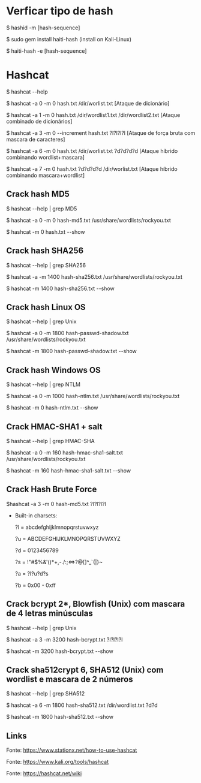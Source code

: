 # Verficar tipo de hash

$ hashid -m [hash-sequence]

$ sudo gem install haiti-hash (install on Kali-Linux)

$ haiti-hash -e [hash-sequence]

# Hashcat

$ hashcat --help

$ hashcat -a 0 -m 0 hash.txt /dir/worlist.txt [Ataque de dicionário]

$ hashcat -a 1 -m 0 hash.txt /dir/wordlist1.txt /dir/wordlist2.txt [Ataque combinado de dicionários]

$ hashcat -a 3 -m 0 --increment hash.txt ?l?l?l?l [Ataque de força bruta com mascara de caracteres]

$ hashcat -a 6 -m 0 hash.txt /dir/worlist.txt ?d?d?d?d [Ataque híbrido combinando wordlist+mascara]

$ hashcat -a 7 -m 0  hash.txt ?d?d?d?d /dir/worlist.txt [Ataque híbrido combinando mascara+wordlist]

## Crack hash MD5

$ hashcat --help | grep MD5

$ hashcat -a 0 -m 0 hash-md5.txt /usr/share/wordlists/rockyou.txt

$ hashcat -m 0 hash.txt --show

## Crack hash SHA256

$ hashcat --help | grep SHA256

$ hashcat -a -m 1400 hash-sha256.txt /usr/share/wordlists/rockyou.txt

$ hashcat -m 1400 hash-sha256.txt --show

## Crack hash Linux OS

$ hashcat --help | grep Unix

$ hashcat -a 0 -m 1800 hash-passwd-shadow.txt /usr/share/wordlists/rockyou.txt

$ hashcat -m 1800 hash-passwd-shadow.txt --show

## Crack hash Windows OS

$ hashcat --help | grep NTLM

$ hashcat -a 0 -m 1000 hash-ntlm.txt /usr/share/wordlists/rockyou.txt

$ hashcat -m 0 hash-ntlm.txt --show

## Crack HMAC-SHA1 + salt

$ hashcat --help | grep HMAC-SHA

$ hashcat -a 0 -m 160 hash-hmac-sha1-salt.txt /usr/share/wordlists/rockyou.txt

$ hashcat -m 160 hash-hmac-sha1-salt.txt --show

## Crack Hash Brute Force

$hashcat -a 3 -m 0 hash-md5.txt ?l?l?l?l

* Built-in charsets:

   ?l = abcdefghijklmnopqrstuvwxyz

   ?u = ABCDEFGHIJKLMNOPQRSTUVWXYZ

   ?d = 0123456789

   ?s =  !"#$%&'()*+,-./:;<=>?@[\]^_`{|}~

   ?a = ?l?u?d?s

   ?b = 0x00 - 0xff


## Crack bcrypt $2*$, Blowfish (Unix) com mascara de 4 letras minúsculas

$ hashcat --help | grep Unix

$ hashcat -a 3 -m 3200 hash-bcrypt.txt ?l?l?l?l

$ hashcat -m 3200 hash-bcrypt.txt --show

## Crack sha512crypt $6$, SHA512 (Unix) com wordlist e mascara de 2 números

$ hashcat --help | grep SHA512

$ hashcat -a 6 -m 1800 hash-sha512.txt /dir/wordlist.txt ?d?d

$ hashcat -m 1800 hash-sha512.txt --show

## Links

Fonte: https://www.stationx.net/how-to-use-hashcat

Fonte: https://www.kali.org/tools/hashcat

Fonte: https://hashcat.net/wiki
